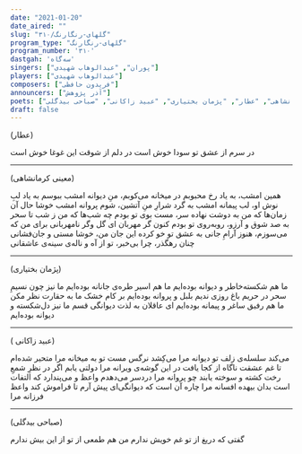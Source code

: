 ```yaml
---
date: "2021-01-20"
date_aired: ""
slug: "گلهای-رنگارنگ/۳۱۰"
program_type: "گلهای-رنگارنگ"
program_number: '۳۱۰'
dastgah: 'سه‌گاه'
singers: ["پوران", "عبدالوهاب شهیدی"]
players: ["عبدالوهاب شهیدی"]
composers: ["فریدون حافظی"]
announcers: ["آذر پژوهش"]
poets: ["معینی کرمانشاهی", "عطار", "پژمان بختیاری", "عبید زاکانی", "صباحی بیدگلی"]
draft: false
---
```


(عطار)

در سرم از عشق تو سودا خوش است
در دلم از شوقت این غوغا خوش است

---

(معینی کرمانشاهی)

همین امشب، به یاد رخ محبوبم
در میخانه می‌كوبم، منِ دیوانه امشب
ببوسم به یاد لبِ نوش او، لب پیمانه امشب
به گرد شرارِ منِ آتشین، شوم پروانه امشب
خوشا حال آن زمان‌ها که من
به دوشت نهاده سر، مست بوی تو بودم
چه شب‌ها که من ز شب تا سحر
به صد شوق و آرزو، روبه‌روی تو بودم
کنون گر مهربان ای گل وگر نامهربانی
برای من که می‌سوزم، هنوز آرامِ جانی
به عشق تو خو کرده این جان من، خوشا مستی و جان‌فشانی
چنان رهگذر، چرا بی‌خبر، تو از آه و ناله‌ی سینه‌ی عاشقانی

---

(پژمان بختیاری)

ما هم شکسته‌خاطر و دیوانه بوده‌ایم
ما هم اسیر طره‌ی جانانه بوده‌ایم
ما نیز چون نسیمِ سحر در حریم باغ
روزی ندیم بلبل و پروانه بوده‌ایم
بر کام خشک ما به حقارت نظر مکن
ما هم رفیق ساغر و پیمانه بوده‌ایم
ای عاقلان به لذت دیوانگی قسم
ما نیز دل‌شکسته و دیوانه بوده‌ایم

---

( عبید زاکانی)

می‌کند سلسله‌ی زلف تو دیوانه مرا
می‌کِشد نرگس مست تو به میخانه مرا
متحیر شده‌ام تا غم عشقت ناگاه
از کجا یافت در این گوشه‌ی ویرانه مرا
دولتی یابم اگر در نظرِ شمعِ رخت
کشته و سوخته یابند چو پروانه مرا
دردسر می‌دهدم واعظ و می‌پندارد
که التفات است بدان بیهده افسانه مرا
چاره آن است که دیوانگی‌ای پیش آرم
تا فراموش کند واعظ فرزانه مرا

---

(صباحی بیدگلی)

گفتی که دریغ از تو غم خویش ندارم
من هم طمعی از تو از این بیش ندارم
